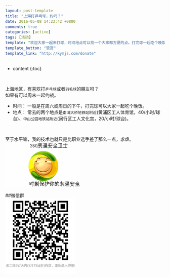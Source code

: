 ```yaml
---
layout: post-template
title: "上海打乒乓球，约吗？"
date: 2016-05-08 14:23:42 +0800
comments: true
categories: [active]
tags: [活动]
template: "欢迎大家一起来打球，时间地点可以找一个大家都方便的点。打完球一起吃个晚饭，夜生活自理~" 
template_button: "赞赏"
template_link: "http://kymjs.com/donate"
---
```


* content
{:toc}

<style type="text/css">
@media screen and (max-width: 1080px){
	.pic{ display:none; }
}

@media screen and (min-width : 1080px) and (max-width: 110000px){
	.pic{float:right; margin:10;}
}
</style>

<div class="pic">
	<img src="/images/blog_image/pingpang.jpg" alt="开源实验室-qrcode" />
</div>

<br>
<p>上海地区，有喜欢打<code class="highlighter-rouge">乒乓球</code>或者<code class="highlighter-rouge">羽毛球</code>的朋友吗？<br />
如果有可以周末一起约战。</p>
<ul>
  <li>时间： 一般是在周六或周日的下午，打完球可以大家一起吃个晚饭。</li>
  <li>地点： 常去的两个地点是<code class="highlighter-rouge">南浦大桥地铁站附近</code>(黄浦区工人体育馆，40/小时/球台)、<code class="highlighter-rouge">中山公园地铁站附近</code>(闵行区工人文化宫，20/小时/球台)。</li>
</ul>
<br>

至于水平嘛，我的技术也就只是比职业选手差了那么一点，求虐。  
![开源实验室-360装逼卫士](/images/face/360.gif)

##微信群   
<img src="/images/blog_image/pingpang_qrcode.png" alt="开源实验室-qrcode" width="220" height="239"/>
